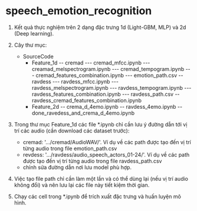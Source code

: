 # speech_emotion_recognition

1. Kết quả thực nghiệm trên 2 dạng đặc trưng 1d (Light-GBM, MLP) và 2d (Deep learning).

2. Cây thư mục:
	- SourceCode
		- Feature_1d
			-- cremad
				--- cremad_mfcc.ipynb
				--- creamad_melspectrogram.ipynb
				--- cremad_tempogram.ipynb
				--- cremad_features_combination.ipynb
				--- emotion_path.csv
			-- ravdess
				--- ravdess_mfcc.ipynb
				--- ravdess_melspectrogram.ipynb
				--- ravdess_tempogram.ipynb
				--- ravdess_features_combination.ipynb
				--- ravdess_path.csv
			-- ravdess_cremad_features_combination.ipynb
		- Feature_2d
			-- crema_d_4emo.ipynb
			-- ravdess_4emo.ipynb
			-- done_ravedess_and_crema_d_4emo.ipynb

3. Trong thư mục Feature_1d các file *.ipynb chỉ cần lưu ý đường dẫn tới vị trí các audio (cần download các dataset trước):
	- cremad: '.../cremad/AudioWAV/'. Ví dụ về các path được tạo đến vị trí từng audio trong file emotion_path.csv
	- revdess: '.../ravdess/audio_speech_actors_01-24/'. Ví dụ về các path được tạo đến vị trí từng audio trong file ravdess_path.csv
	- chỉnh sửa đường dẫn nơi lưu model phù hợp.
	
4. Việc tạo file path chỉ cần làm một lần và có thể dùng lại (nếu vị trí audio không đổi) và nên lưu lại các file này tiết kiệm thời gian.

5. Chạy các cell trong *.ipynb để trích xuất đặc trưng và huấn luyện mô hình.